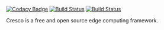 [![Codacy Badge](https://api.codacy.com/project/badge/Grade/60caba4825374596b5c0dbb15f335d8b)](https://app.codacy.com/app/codybum/sysinfo?utm_source=github.com&utm_medium=referral&utm_content=CrescoEdge/sysinfo&utm_campaign=Badge_Grade_Dashboard)
[![Build Status](https://travis-ci.org/CrescoEdge/sysinfo.svg?branch=master)](https://travis-ci.org/CrescoEdge/sysinfo)
[![Build Status](https://sonarcloud.io/api/project_badges/measure?project=io.cresco%3Asysinfo&metric=alert_status)](https://sonarcloud.io/dashboard?id=io.cresco%3Asysinfo)

Cresco is a free and open source edge computing framework.